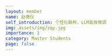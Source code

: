 ```yaml
---
layout: member
name: 赵倩仪
self_introduction: 个性化联邦，LLM高效微调
img: assets/img/zqy.jpg
importance: 1
category: Master Students
page: false
---
```


